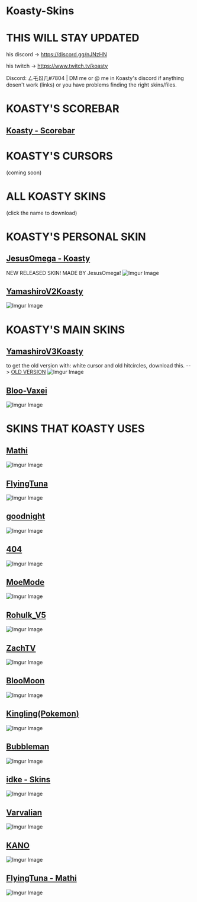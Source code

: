 # Koasty-Skins

# THIS WILL STAY UPDATED

his discord -> https://discord.gg/nJNzHN

his twitch -> https://www.twitch.tv/koasty 

Discord: ㄥ乇ㄖ几#7804 | DM me or @ me in Koasty's discord if anything dosen't work (links) or you have problems finding the right skins/files.

# KOASTY'S SCOREBAR
## [Koasty - Scorebar](https://download1074.mediafire.com/vo02hyiwd4zg/2dwaaspyivdyfe1/Koast+Scorebar.zip)

# KOASTY'S CURSORS
(coming soon)

# ALL KOASTY SKINS
(click the name to download)

# KOASTY'S PERSONAL SKIN
## [JesusOmega - Koasty](https://drive.google.com/file/d/1-7hN2_wgEuJjZtn1Afkf7b1m-NPijDZo/view)
NEW RELEASED SKIN! MADE BY JesusOmega!
![Imgur Image](https://i.imgur.com/7NA9Scc.jpg)

## [YamashiroV2Koasty](https://cdn.discordapp.com/attachments/633473018353680449/691489138595201084/YamashiroV2Koasty.osk)
![Imgur Image](https://osu.ppy.sh/ss/14652028/043f)

# KOASTY'S MAIN SKINS

## [YamashiroV3Koasty](https://www.mediafire.com/file/f5feb1xyqf1lv07/YamashiroV3Koasty.osk/file)
to get the old version with: white cursor and old hitcircles, download this. --> [OLD VERSION](https://download1320.mediafire.com/724d16vt8dfg/iu3s7j7o38xnseh/YamashiroV3.osk)
![Imgur Image](https://osu.ppy.sh/ss/15286022/6ff0)

## [Bloo-Vaxei](https://download1323.mediafire.com/jyu2ackvm8bg/8jpod1981ctapz7/BlooMoon-Vaxei.osk)
![Imgur Image](https://osu.ppy.sh/ss/14772563/fe69)

# SKINS THAT KOASTY USES

## [Mathi](https://cdn.discordapp.com/attachments/633473018353680449/691489118496227358/Mathi.osk)
![Imgur Image](https://osu.ppy.sh/ss/14652029/0119)

## [FlyingTuna](https://cdn.discordapp.com/attachments/633473018353680449/691489112540184586/FlyingTuna.osk)
![Imgur Image](https://osu.ppy.sh/ss/14652061/bdfd)

## [goodnight](https://cdn.discordapp.com/attachments/633473018353680449/691489108085964850/goodnight.osk)
![Imgur Image](https://osu.ppy.sh/ss/14652050/c600)

## [404](https://cdn.discordapp.com/attachments/633473018353680449/691489058576269312/404.osk)
![Imgur Image](https://osu.ppy.sh/ss/14652055/cdb6)

## [MoeMode](https://cdn.discordapp.com/attachments/633473018353680449/691489046261661727/MoeMode.osk)
![Imgur Image](https://osu.ppy.sh/ss/14652044/cdb7)

## [Rohulk_V5](https://cdn.discordapp.com/attachments/633473018353680449/691488995707715614/Rohulk_V5.osk)
![Imgur Image](https://osu.ppy.sh/ss/14652015/9997)

## [ZachTV](http://download1761.mediafire.com/iihw18qpkgbg/tetx4jqf84tsxp6/ZachTV.osk)
![Imgur Image](https://osu.ppy.sh/ss/14670057/9f2a)

## [BlooMoon](https://drive.google.com/file/d/1B9xIOwFfJzbKd1U0j1Mw8HDe_QY-zo9y/view)
![Imgur Image](https://osu.ppy.sh/ss/14698226/da28)

## [Kingling(Pokemon)](https://download1650.mediafire.com/885t7rbi0qug/eeq6h7q5f93xlz6/Pok%EF%BF%BDmon+4+Gen+Kingling.osk)
![Imgur Image](https://osu.ppy.sh/ss/14698314/38eb)

## [Bubbleman](https://www.mediafire.com/file/6m40jm9mi21d89x/BubbleSkin20-03-20.osk/file)
![Imgur Image](https://osu.ppy.sh/ss/14741820/6167)

## [idke - Skins](https://www.mediafire.com/folder/aq1ufnj0yibds/idke%201.2) 
![Imgur Image](https://skins.osuck.net/uploads/posts/2019-04/1554353332_screenshot3560.jpg)

## [Varvalian](http://download855.mediafire.com/aruajgepkezg/pr8n1s15j37whi8/Komori+-+Pengu_Lian%28PwV%29.osk)
![Imgur Image](https://skins.osuck.net/uploads/posts/2019-08/1565775649_screenshot6287.jpg)

## [KANO](https://puu.sh/DlYUw.osk)
![Imgur Image](https://osu.ppy.sh/ss/14909567/bf86)

## [FlyingTuna - Mathi](https://drive.google.com/file/d/1Lr8OKg5ed-yHNCGPZfnns6Anq4je1XyD/view)
![Imgur Image](https://osu.ppy.sh/ss/14932286/77d1)
